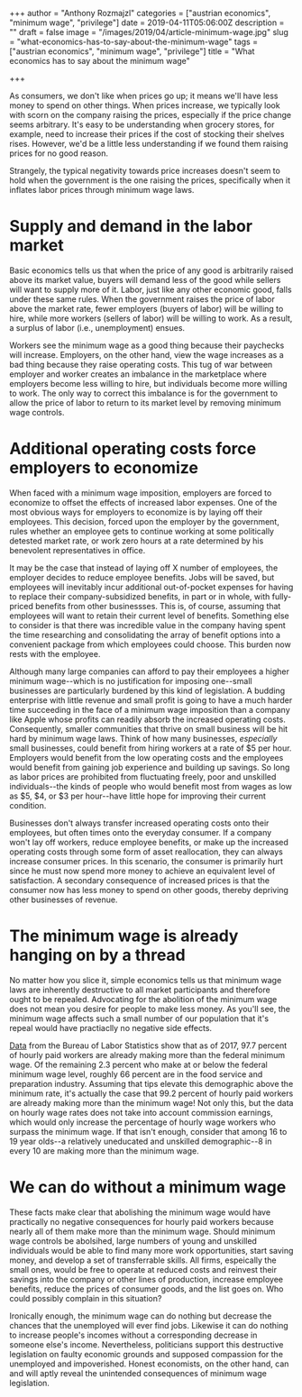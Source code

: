 +++
author = "Anthony Rozmajzl"
categories = ["austrian economics", "minimum wage", "privilege"]
date = 2019-04-11T05:06:00Z
description = ""
draft = false
image = "/images/2019/04/article-minimum-wage.jpg"
slug = "what-economics-has-to-say-about-the-minimum-wage"
tags = ["austrian economics", "minimum wage", "privilege"]
title = "What economics has to say about the minimum wage"

+++


As consumers, we don't like when prices go up; it means we'll have less money to spend on other things. When prices increase, we typically look with scorn on the company raising the prices, especially if the price change seems arbitrary. It's easy to be understanding when grocery stores, for example, need to increase their prices if the cost of stocking their shelves rises. However, we'd be a little less understanding if we found them raising prices for no good reason. 

Strangely, the typical negativity towards price increases doesn't seem to hold when the government is the one raising the prices, specifically when it inflates labor prices through minimum wage laws.

# Supply and demand in the labor market
Basic economics tells us that when the price of any good is arbitrarily raised above its market value, buyers will demand less of the good while sellers will want to supply more of it. Labor, just like any other economic good, falls under these same rules. When the government raises the price of labor above the market rate, fewer employers (buyers of labor) will be willing to hire, while more workers (sellers of labor) will be willing to work. As a result, a surplus of labor (i.e., unemployment) ensues.

Workers see the minimum wage as a good thing because their paychecks will increase. Employers, on the other hand, view the wage increases as a bad thing because they raise operating costs. This tug of war between employer and worker creates an imbalance in the marketplace where employers become less willing to hire, but individuals become more willing to work. The only way to correct this imbalance is for the government to allow the price of labor to return to its market level by removing minimum wage controls. 

# Additional operating costs force employers to economize
When faced with a minimum wage imposition, employers are forced to economize to offset the effects of increased labor expenses. One of the most obvious ways for employers to economize is by laying off their employees. This decision, forced upon the employer by the government, rules whether an employee gets to continue working at some politically detested market rate, or work zero hours at a rate determined by his benevolent representatives in office. 

It may be the case that instead of laying off X number of employees, the employer decides to reduce employee benefits. Jobs will be saved, but employees will inevitably incur additional out-of-pocket expenses for having to replace their company-subsidized benefits, in part or in whole, with fully-priced benefits from other businessses. This is, of course, assuming that employees will want to retain their current level of benefits. Something else to consider is that there was incredible value in the company having spent the time researching and consolidating the array of benefit options into a convenient package from which employees could choose. This burden now rests with the employee.

Although many large companies can afford to pay their employees a higher minimum wage--which is no justification for imposing one--small businesses are particularly burdened by this kind of legislation. A budding enterprise with little revenue and small profit is going to have a much harder time succeeding in the face of a minimum wage imposition than a company like Apple whose profits can readily absorb the increased operating costs. Consequently, smaller communities that thrive on small business will be hit hard by minimum wage laws. Think of how many businesses, *especially* small businesses, could benefit from hiring workers at a rate of $5 per hour. Employers would benefit from the low operating costs and the employees would benefit from gaining job experience and building up savings. So long as labor prices are prohibited from fluctuating freely, poor and unskilled individuals--the kinds of people who would benefit most from wages as low as $5, $4, or $3 per hour--have little hope for improving their current condition.  

Businesses don't always transfer increased operating costs onto their employees, but often times onto the everyday consumer. If a company won't lay off workers, reduce employee benefits, or make up the increased operating costs through some form of asset reallocation, they can always increase consumer prices. In this scenario, the consumer is primarily hurt since he must now spend more money to achieve an equivalent level of satisfaction. A secondary consequence of increased prices is that the consumer now has less money to spend on other goods, thereby depriving other businesses of revenue.
# The minimum wage is already hanging on by a thread
No matter how you slice it, simple economics tells us that minimum wage laws are inherently destructive to all market participants and therefore ought to be repealed. Advocating for the abolition of the minimum wage does not mean you desire for people to make less money. As you'll see, the minimum wage affects such a small number of our population that it's repeal would have practiaclly no negative side effects.

[Data](https://www.bls.gov/opub/reports/minimum-wage/2017/home.htm) from the Bureau of Labor Statistics show that as of 2017, 97.7 percent of hourly paid workers are already making more than the federal minimum wage. Of the remaining 2.3 percent who make at or below the federal minimum wage level, roughly 66 percent are in the food service and preparation industry. Assuming that tips elevate this demographic above the minimum rate, it's actually the case that 99.2 percent of hourly paid workers are already making more than the minimum wage! Not only this, but the data on hourly wage rates does not take into account commission earnings, which would only increase the percentage of hourly wage workers who surpass the minimum wage. If that isn't enough, consider that among 16 to 19 year olds--a relatively uneducated and unskilled demographic--8 in every 10 are making more than the minimum wage.

# We can do without a minimum wage
These facts make clear that abolishing the minimum wage would have practically no negative consequences for hourly paid workers because nearly all of them make more than the minimum wage. Should minimum wage controls be abolsihed, large numbers of young and unskilled individuals would be able to find many more work opportunities, start saving money, and develop a set of transferrable skills. All firms, espeically the small ones, would be free to operate at reduced costs and reinvest their savings into the company or other lines of production, increase employee benefits, reduce the prices of consumer goods, and the list goes on. Who could possibly complain in this situation?

Ironically enough, the minimum wage can do nothing but decrease the chances that the unemployed will ever find jobs. Likewise it can do nothing to increase people's incomes without a corresponding decrease in someone else's income. Nevertheless, politicians support this destructive legislation on faulty economic grounds and supposed compassion for the unemployed and impoverished. Honest economists, on the other hand, can and will aptly reveal the unintended consequences of minimum wage legislation.

